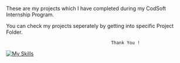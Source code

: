 These are my projects which I have completed during my CodSoft Internship Program.

You can check my projects seperately by getting into specific Project Folder.


                                            Thank You !


[![My Skills](https://skillicons.dev/icons?i=js,html,css)](https://skillicons.dev)
